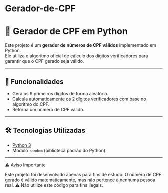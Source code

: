 # Gerador-de-CPF

# 🔢 Gerador de CPF em Python

Este projeto é um **gerador de números de CPF válidos** implementado em Python.  
Ele utiliza o algoritmo oficial de cálculo dos dígitos verificadores para garantir que o CPF gerado seja válido.

---

## 🚀 Funcionalidades
- Gera os 9 primeiros dígitos de forma aleatória.
- Calcula automaticamente os 2 dígitos verificadores com base no algoritmo do CPF.
- Retorna um número de CPF válido.

---

## 🛠️ Tecnologias Utilizadas
- [Python 3](https://www.python.org/)
- Módulo `random` (biblioteca padrão do Python)

---

⚠️ Aviso Importante

Este projeto foi desenvolvido apenas para fins de estudo.
O número de CPF gerado é válido matematicamente, mas não pertence a nenhuma pessoa real.
⚠️ Não utilize este código para fins ilegais.